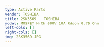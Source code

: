 ```yaml
---
type: Active Parts
vendor: TOSHIBA
title: 2SK3569　　TOSHIBA
model: MOSFET N-Ch 600V 10A Rdson 0.75 Ohm
left-cols: []
right-cols: []
img: 2SK3569.JPG
---
```

